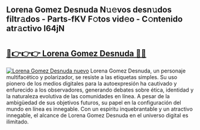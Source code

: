 ## Lorena Gomez Desnuda N𝚞𝚎vos desn𝚞dos filtr𝚊dos - Parts-fKV F𝚘tos vid𝚎o - C𝚘ntenido atr𝚊ctivo I64jN

# <h2><a href="http://mb9qij.tromn.icu/?c=Lorena+Gomez+Desnuda">🔗👉👉👉 Lorena Gomez Desnuda 🔗🔗</a></h2>

[![Lorena Gomez Desnuda nuevo](https://i.imgur.com/pEAQMta.gif)](http://mb9qij.tromn.icu/?c=Lorena+Gomez+Desnuda)
Lorena Gomez Desnuda, un personaje multifacético y polarizador, se resiste a las etiquetas simples. Su uso pionero de los medios digitales para la autoexpresión ha cautivado y enfurecido a los observadores, generando debates sobre ética, identidad y la naturaleza evolutiva de las comunidades en línea. A pesar de la ambigüedad de sus objetivos futuros, su papel en la configuración del mundo en línea es innegable. Con un espíritu inquebrantable y un atractivo innegable, el alcance de Lorena Gomez Desnuda en el universo digital es ilimitado.
